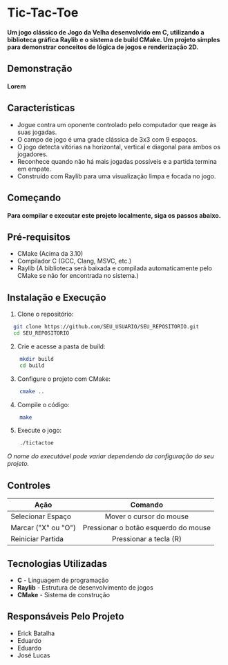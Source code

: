 # Tic-Tac-Toe

#### Um jogo clássico de Jogo da Velha desenvolvido em C, utilizando a biblioteca gráfica Raylib e o sistema de build CMake. Um projeto simples para demonstrar conceitos de lógica de jogos e renderização 2D.

## Demonstração

#### Lorem

## Características
* Jogue contra um oponente controlado pelo computador que reage às suas jogadas. 
* O campo de jogo é uma grade clássica de 3x3 com 9 espaços. 
* O jogo detecta vitórias na horizontal, vertical e diagonal para ambos os jogadores. 
* Reconhece quando não há mais jogadas possíveis e a partida termina em empate. 
* Construído com Raylib para uma visualização limpa e focada no jogo.

## Começando
#### Para compilar e executar este projeto localmente, siga os passos abaixo.

## Pré-requisitos
* CMake (Acima da 3.10)
* Compilador C (GCC, Clang, MSVC, etc.)
* Raylib (A biblioteca será baixada e compilada automaticamente pelo CMake se não for encontrada no sistema.)

## Instalação e Execução
1. Clone o repositório:
```bash
  git clone https://github.com/SEU_USUARIO/SEU_REPOSITORIO.git
  cd SEU_REPOSITORIO
```
2. Crie e acesse a pasta de build:
```bash
    mkdir build
    cd build
```
3. Configure o projeto com CMake:
```bash
    cmake ..
```
4. Compile o código:
```bash
    make
```
5. Execute o jogo:
```bash
    ./tictactoe
```
*O nome do executável pode variar dependendo da configuração do seu projeto.*
## Controles
| Ação                |               Comando                |
|---------------------|:------------------------------------:|
| Selecionar Espaço   |       Mover o cursor do mouse        |
| Marcar ("X" ou "O") | Pressionar o botão esquerdo do mouse |
| Reiniciar Partida   |        Pressionar a tecla (R)        |

## Tecnologias Utilizadas
* **C** - Linguagem de programação
* **Raylib** - Estrutura de desenvolvimento de jogos
* **CMake** - Sistema de construção

## Responsáveis Pelo Projeto
* Erick Batalha
* Eduardo 
* Eduardo 
* José Lucas

